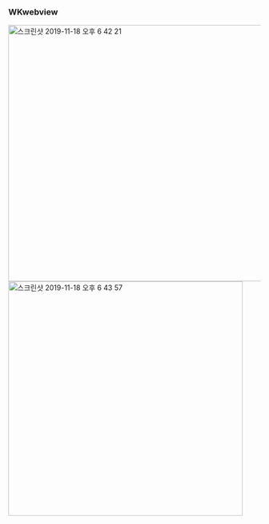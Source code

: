 ### WKwebview

<img width="512" alt="스크린샷 2019-11-18 오후 6 42 21" src="https://user-images.githubusercontent.com/47776915/70496026-f7af8e80-1b51-11ea-976f-89a06bb04f26.png">

<img width="468" alt="스크린샷 2019-11-18 오후 6 43 57" src="https://user-images.githubusercontent.com/47776915/70496177-144bc680-1b52-11ea-9dda-bade6e23ee70.png">